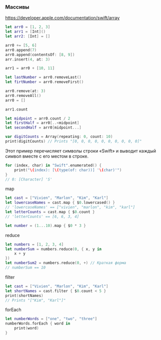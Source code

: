 ### Массивы

https://developer.apple.com/documentation/swift/array

```swift
let arr0 = [1, 2, 3]
let arr1 = [Int]()
let arr2: [Int] = []

arr0 += [5, 6]
arr0.append(7)
arr0.append(contentsOf: [8, 9])
arr.insert(4, at: 3)

arr1 = arr0 + [10, 11]

let lastNumber = arr0.removeLast()
let firtNumber = arr0.removeFirst()

arr0.remove(at: 3)
arr0.removeAll()
arr0 = []

arr1.count

let midpoint = arr0.count / 2
let firstHalf = arr0[..<midpoint]
let secondHalf = arr0[midpoint...]

var digitCounts = Array(repeating: 0, count: 10)
print(digitCounts) // Prints "[0, 0, 0, 0, 0, 0, 0, 0, 0, 0]"
```



Этот пример перечисляет символы строки «Swift» и выводит каждый символ вместе с его местом в строке.

```swift
for (index, char) in "Swift".enumerated() {
    print("\(index): [\(type(of: char))] '\(char)'")
}
// 0: [Character] 'S'
```



map

```swift
let cast = ["Vivien", "Marlon", "Kim", "Karl"]
let lowercaseNames = cast.map { $0.lowercased() }
// 'lowercaseNames' == ["vivien", "marlon", "kim", "karl"]
let letterCounts = cast.map { $0.count }
// 'letterCounts' == [6, 6, 3, 4]

let number = (1...10).map { $0 * 3 }
```



reduce

```swift
let numbers = [1, 2, 3, 4]
let numberSum = numbers.reduce(0, { x, y in
    x + y
})
let numberSum2 = numbers.reduce(0, +) // Краткая форма
// numberSum == 10
```



filter

```swift
let cast = ["Vivien", "Marlon", "Kim", "Karl"]
let shortNames = cast.filter { $0.count < 5 }
print(shortNames)
// Prints "["Kim", "Karl"]"
```



forEach

```swift
let numberWords = ["one", "two", "three"]
numberWords.forEach { word in
    print(word)
}
```


